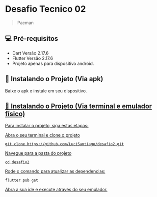 # Desafio Tecnico 02

> Pacman

## 💻 Pré-requisitos

* Dart Versão 2.17.6
* Flutter Versão 2.17.6
* Projeto apenas para dispositivo android.

## 🚀 Instalando o Projeto (Via apk)
Baixe o apk e instale em seu dispositivo.

<a href="https://github.com/LuciSantiago/desafio2/raw/master/apk/app-release.apk">

## 🚀 Instalando o Projeto (Via terminal e emulador físico)

Para instalar o projeto, siga estas etapas:

Abra o seu terminal e clone o projeto
```
git clone https://github.com/LuciSantiago/desafio2.git
```
Navegue para a pasta do projeto
```
cd desafio2
```
Rode o comando para atualizar as dependencias:
```
flutter pub get
```
Abra a sua ide e execute através do seu emulador.
